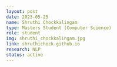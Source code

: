 ```yaml
---
layout: post
date: 2023-05-25
name: Shruthi Chockkalingam
type: Masters Student (Computer Science)
role: student
img: shruthi_chockkalingam.jpg
link: shruthichock.github.io
research: NLP
status: active
---
```

